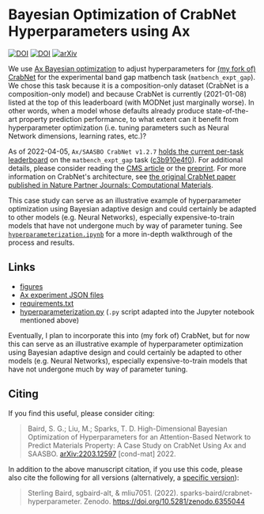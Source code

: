 # Bayesian Optimization of CrabNet Hyperparameters using Ax

[![DOI](https://img.shields.io/badge/Zenodo-10.5281/fzenodo.6355044-blue)](https://doi.org/10.5281/zenodo.6355044) [![DOI](https://img.shields.io/badge/ComMatSci-10.1016/j.commatsci.2022.111505-green)](https://doi.org/10.1016/j.commatsci.2022.111505) [![arXiv](https://img.shields.io/badge/arXiv-2203.12597-b31b1b.svg)](https://doi.org/10.48550/arXiv.2203.12597)

We use [Ax Bayesian optimization](https://ax.dev/docs/bayesopt.html) to adjust hyperparameters for [(my fork of) CrabNet](https://github.com/sgbaird/CrabNet) for the experimental band gap matbench task (`matbench_expt_gap`). We chose this task because it is a composition-only dataset (CrabNet is a composition-only model) and because CrabNet is currently (2021-01-08) listed at the top of this leaderboard (with MODNet just marginally worse). In other words, when a model whose defaults already produce state-of-the-art property prediction performance, to what extent can it benefit from hyperparameter optimization (i.e. tuning parameters such as Neural Network dimensions, learning rates, etc.)?

As of 2022-04-05, `Ax/SAASBO CrabNet v1.2.7` [holds the current per-task leaderboard](https://matbench.materialsproject.org/Leaderboards%20Per-Task/matbench_v0.1_matbench_expt_gap/) on the `matbench_expt_gap` task ([c3b910e4f0](https://github.com/materialsproject/matbench/tree/c3b910e4f06b79eea1a8a6c7b67ea5a605948306)). For additional details, please consider reading the [CMS article](https://doi.org/10.1016/j.commatsci.2022.111505) or the [preprint](https://doi.org/10.48550/arXiv.2203.12597). For more information on CrabNet's architecture, see [the original CrabNet paper published in Nature Partner Journals: Computational Materials](https://dx.doi.org/10.1038/s41524-021-00545-1).

This case study can serve as an illustrative example of hyperparameter optimization using Bayesian adaptive design and could certainly be adapted to other models (e.g. Neural Networks), especially expensive-to-train models that have not undergone much by way of parameter tuning. See [`hyperparameterization.ipynb`](https://github.com/sparks-baird/crabnet-hyperparameter/blob/main/hyperparameterization.ipynb) for a more in-depth walkthrough of the process and results.

## Links
- [figures](figures)
- [Ax experiment JSON files](experiments)
- [requirements.txt](requirements.txt)
- [hyperparameterization.py](https://github.com/sparks-baird/crabnet-hyperparameter/blob/main/hyperparameterization.py) (`.py` script adapted into the Jupyter notebook mentioned above)

Eventually, I plan to incorporate this into (my fork of) CrabNet, but for now this can serve as an illustrative example of hyperparameter optimization using Bayesian adaptive design and could certainly be adapted to other models (e.g. Neural Networks), especially expensive-to-train models that have not undergone much by way of parameter tuning.

## Citing
If you find this useful, please consider citing:
> Baird, S. G.; Liu, M.; Sparks, T. D. High-Dimensional Bayesian Optimization of Hyperparameters for an Attention-Based Network to Predict Materials Property: A Case Study on CrabNet Using Ax and SAASBO. [arXiv:2203.12597](https://doi.org/10.48550/arXiv.2203.12597) [cond-mat] 2022.

In addition to the above manuscript citation, if you use this code, please also cite the following for all versions (alternatively, a [specific version](https://zenodo.org/badge/latestdoi/431324974)):
> Sterling Baird, sgbaird-alt, & mliu7051. (2022). sparks-baird/crabnet-hyperparameter. Zenodo. https://doi.org/10.5281/zenodo.6355044
